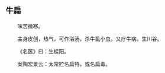 ## 牛扁
<p>&emsp;&emsp;
味苦微寒。
</p>
<p>&emsp;&emsp;
主身皮创，热气，可作浴汤，杀牛虱小虫，又疗牛病。生川谷。
</p>
<p>&emsp;&emsp;
《名医》曰：生桂阳。
</p>
<p>&emsp;&emsp;
案陶宏景云：太常贮名扁特，或名扁毒。
</p>